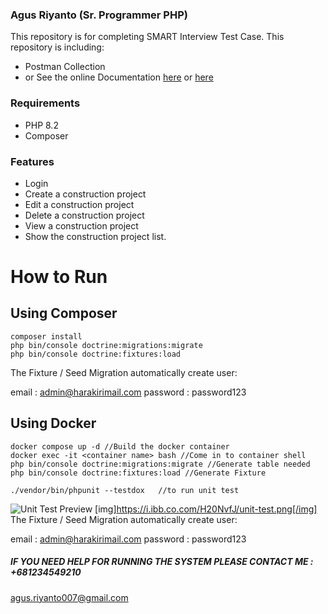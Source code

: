 
### Agus Riyanto (Sr. Programmer PHP)

This repository is for completing SMART Interview Test Case. This repository is including:
- Postman Collection
- or See the online Documentation [here](https://documenter.getpostman.com/view/3445078/2sAXjNZBFG "here") or [here](https://interstellar-meteor-459690.postman.co/workspace/SEMAR-TEAM~6d94f0b7-515b-4366-b9d9-393bbd505c9f/collection/3445078-d50373c3-d8d1-4ac8-8515-7355b4689277?action=share&creator=3445078&active-environment=3445078-0d3ce06b-f02e-49fe-8786-d8130c8966d9 "here")

### Requirements

 - PHP 8.2
 - Composer

### Features
- Login
- Create a construction project
- Edit a construction project
- Delete a construction project
- View a construction project
- Show the construction project list.

# How to Run

## Using Composer

    composer install
    php bin/console doctrine:migrations:migrate
    php bin/console doctrine:fixtures:load

The Fixture / Seed Migration automatically create user:

email : admin@harakirimail.com
password : password123

## Using Docker

    docker compose up -d //Build the docker container
	docker exec -it <container name> bash //Come in to container shell
	php bin/console doctrine:migrations:migrate //Generate table needed
	php bin/console doctrine:fixtures:load //Generate Fixture
	
	./vendor/bin/phpunit --testdox   //to run unit test

![Unit Test Preview](https://i.ibb.co.com/H20NvfJ/unit-test.png)
[img]https://i.ibb.co.com/H20NvfJ/unit-test.png[/img]
The Fixture / Seed Migration automatically create user:

email : admin@harakirimail.com
password : password123

##### IF YOU NEED HELP FOR RUNNING THE SYSTEM PLEASE CONTACT ME : +681234549210

agus.riyanto007@gmail.com